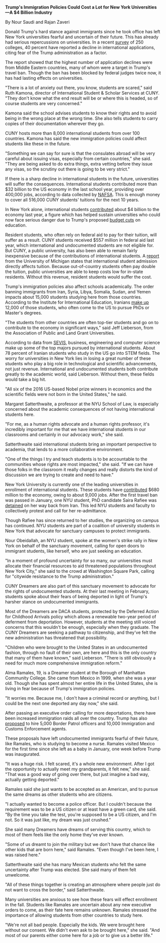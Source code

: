 **Trump&#39;s Immigration Policies Could Cost a Lot for New York Universities—A $4 Billion Industry**

By Nour Saudi and Rajan Zaveri

Donald Trump&#39;s hard stance against immigrants since he took office has left New York universities fearful and uncertain of their future. This has already had serious repercussions on universities. In a recent [survey](http://www.aacrao.org/docs/default-source/TrendTopic/Immigration/intl-survey-results-released.pdf?sfvrsn=0) of 250 colleges, 40 percent have reported a decline in international applications, citing fear of the Trump administration as a factor.

The report showed that the highest number of application declines were from Middle Eastern countries, many of whom were a target in Trump&#39;s travel ban. Though the ban has been blocked by federal judges twice now, it has had lasting effects on universities.

&quot;There is a lot of anxiety out there, you know, students are scared,&quot; said Ruth Kamona, director of International Student &amp; Scholar Services at CUNY. &quot;They don&#39;t know what the end result will be or where this is headed, so of course students are very concerned.&quot;

Kamona said the school advises students to know their rights and to avoid being in the wrong place at the wrong time. She also tells students to carry copies of their documentation wherever they go.

CUNY hosts more than 8,000 international students from over 100 countries. Kamona has said the new immigration policies could affect students like these in the future.

&quot;Something we can say for sure is that the consulates abroad will be very careful about issuing visas, especially from certain countries,&quot; she said. &quot;They are being asked to do extra things, extra vetting before they issue any visas, so the scrutiny out there is going to be very strict.&quot;

If there is a sharp decline in international students in the future, universities will suffer the consequences. International students contributed more than $32 billion to the US economy in the last school year, providing over 400,000 jobs, according to data collected by [NAFSA](http://www.nafsa.org/Policy_and_Advocacy/Policy_Resources/Policy_Trends_and_Data/NAFSA_International_Student_Economic_Value_Tool/). This is enough money to cover all 516,000 CUNY students&#39; tuitions for the next 10 years.

In New York alone, international students [contributed](https://istart.iu.edu/nafsa/reports/state.cfm?state=NY&amp;year=2015) about $4 billion to the economy last year, a figure which has helped sustain universities who could now face serious danger due to Trump&#39;s proposed [budget cuts](https://www.washingtonpost.com/graphics/politics/trump-presidential-budget-2018-proposal/?utm_term=.e8566d0a27f2#dept-4) on education.

Resident students, who often rely on federal aid to pay for their tuition, will suffer as a result. CUNY students received $557 million in federal aid last year, which international and undocumented students are not eligible for. But CUNY, a public university, has also been able to remain fairly inexpensive because of the contributions of international students. A [report](http://www.psc.isr.umich.edu/pubs/pdf/rr16-859.pdf) from the University of Michigan states that international student admission directly affects tuition. Because out-of-country students often pay double the tuition, public universities are able to keep costs low for in-state residents. Without this revenue, resident students would suffer the cost.

Trump&#39;s immigration policies also affect schools academically. The order banning immigrants from Iran, Syria, Libya, Somalia, Sudan, and Yemen impacts about 15,000 students studying here from those countries.  According to the Institute for International Education, Iranians [make up](http://www.iie.org/Research-and-Publications/Open-Doors/Data/International-Students/Leading-Places-of-Origin/2014-16) 12,000 of those students, who often come to the US to pursue PhDs or Master&#39;s degrees.

&quot;The students from other countries are often top-tier students and go on to contribute to the economy in significant ways,&quot; said Jeff Lieberson, from the Association of Public and Land Grant Universities.

According to data from [SEVIS](https://www.ice.gov/doclib/sevis/pdf/byTheNumbersDec2016.pdf), business, engineering and computer science make up some of the top majors pursued by international students. About 78 percent of Iranian students who study in the US go into STEM fields. The worry for universities in New York lies in losing a great number of these students who play a big role in technological and scientific advancements, not just revenue. International and undocumented students both contribute greatly to the academic world, said Lieberson. Without them, these fields would take a big hit.

&quot;All six of the 2016 US-based Nobel prize winners in economics and the scientific fields were not born in the United States,&quot; he said.

Margaret Satterthwaite, a professor at the NYU School of Law, is especially concerned about the academic consequences of not having international students here.

&quot;For me, as a human rights advocate and a human rights professor, it&#39;s incredibly important for me that we have international students in our classrooms and certainly in our advocacy work,&quot; she said.

Satterthwaite said international students bring an important perspective to academia, that lends to a more collaborative environment.

&quot;One of the things I try and teach students is to be accountable to the communities whose rights are most impacted,&quot; she said. &quot;If we can have those folks in the classroom it really changes and really distorts the kind of discussion we are trying to create and need to have.&quot;

New York University is currently one of the leading universities in enrollment of international students. These students have [contributed](https://istart.iu.edu/nafsa/reports/state.cfm?state=NY&amp;year=2015) $680 million to the economy, owing to about 9,000 jobs. After the first travel ban was passed in January, one NYU student, PhD candidate Saira Rafiee was [detained](http://www.nbcnewyork.com/news/local/Protest-Travel-Ban-Donald-Trump-President-Immigration-New-York-CUNY-Students-Detained-412153023.html) on her way back from Iran. This led NYU students and faculty to collectively protest and call for her re-admittance.

Though Rafiee has since returned to her studies, the organizing on campus has continued. NYU students are part of a coalition of university students in New York that advocate for sanctuary campuses to protect immigrants.

Nour Obeidallah, an NYU student, spoke at the women&#39;s strike rally in New York on behalf of the sanctuary movement, calling for open doors to immigrant students, like herself, who are just seeking an education.

&quot;In a moment of profound uncertainty for so many, our universities must allocate their financial resources to aid threatened populations throughout New York City,&quot; she said to the crowd at Washington Square Park, calling for &quot;citywide resistance to the Trump administration.&quot;

CUNY Dreamers are also part of this sanctuary movement to advocate for the rights of undocumented students. At their last meeting in February, students spoke about their fears of being deported in light of Trump&#39;s harsher stance on undocumented immigrants.

Most of the Dreamers are DACA students, protected by the Deferred Action for Childhood Arrivals policy which allows a renewable two-year period of deferment from deportation. However, students at the meeting still voiced concerns that this wouldn&#39;t be enough, especially when they graduate. The CUNY Dreamers are seeking a pathway to citizenship, and they&#39;ve felt the new administration has threatened that possibility.

&quot;Children who were brought to the United States in an undocumented fashion, through no fault of their own, are here and this is the only country that many of them have known,&quot; said Lieberson. &quot;There is still obviously a need for much more comprehensive immigration reform.&quot;

Alma Ramales, 19, is a Dreamer student at the Borough of Manhattan Community College. She came from Mexico in 1999, when she was a year old. Though she has spent almost her entire life in the United States, she is living in fear because of Trump&#39;s immigration policies.

&quot;It worries me. Because me, I don&#39;t have a criminal record or anything, but I could be the next one deported any day now,&quot; she said.

After passing an executive order calling for more deportations, there have been increased immigration raids all over the country. Trump has also [proposed](http://apps.washingtonpost.com/g/documents/national/read-the-memos-signed-by-dhs-secretary-kelly-on-new-guidelines-for-deporting-illegal-immigrants/2338/) to hire 5,000 Border Patrol officers and 10,000 Immigration and Customs Enforcement agents.

These proposals have left undocumented immigrants fearful of their future, like Ramales, who is studying to become a nurse. Ramales visited Mexico for the first time since she left as a baby in January, one week before Trump was inaugurated.

&quot;It was a huge risk. I felt scared, it&#39;s a whole new environment. After I got the opportunity to actually meet my grandparents, it felt new,&quot; she said. &quot;That was a good way of going over there, but just imagine a bad way, actually getting deported.&quot;

Ramales said she just wants to be accepted as an American, and to pursue the same dreams as other students who are citizens.

&quot;I actually wanted to become a police officer. But I couldn&#39;t because the requirement was to be a US citizen or at least have a green card, she said. &quot;By the time you take the test, you&#39;re supposed to be a US citizen, and I&#39;m not. So it was just like, my dream was just crushed.&quot;

She said many Dreamers have dreams of serving this country, which to most of them feels like the only home they&#39;ve ever known.

&quot;Some of us dreamt to join the military but we don&#39;t have that chance like other kids that are born here,&quot; said Ramales. &quot;Even though I&#39;ve been here, I was raised here.&quot;

Satterthwaite said she has many Mexican students who felt the same uncertainty after Trump was elected. She said many of them felt unwelcome.

&quot;All of these things together is creating an atmosphere where people just do not want to cross the border,&quot; said Satterthwaite.

Many universities are anxious to see how these fears will effect enrollment in the fall. Students like Ramales are uncertain about any new executive orders to come, as their fate here remains unknown. Ramales stressed the importance of allowing students from other countries to study here.

&quot;We&#39;re not all bad people. Especially the kids. We were brought here without our consent. We didn&#39;t even ask to be brought here,&quot; she said. &quot;And most of our parents either come here for a job or to give us a better life.&quot;
